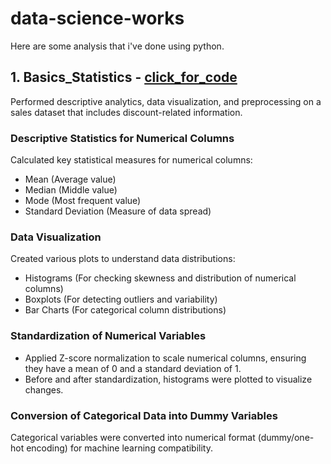 # data-science-works
Here are some analysis that i've done using python.

## 1. Basics_Statistics - [click_for_code](Basic_Statistics-1.ipynb) 
Performed descriptive analytics, data visualization, and preprocessing on a sales dataset that includes discount-related information.

### Descriptive Statistics for Numerical Columns
Calculated key statistical measures for numerical columns:

- Mean (Average value)
- Median (Middle value)
- Mode (Most frequent value)
- Standard Deviation (Measure of data spread)

### Data Visualization
Created various plots to understand data distributions:

- Histograms (For checking skewness and distribution of numerical columns)
- Boxplots (For detecting outliers and variability)
- Bar Charts (For categorical column distributions)

### Standardization of Numerical Variables

- Applied Z-score normalization to scale numerical columns, ensuring they have a mean of 0 and a standard deviation of 1.
- Before and after standardization, histograms were plotted to visualize changes.

### Conversion of Categorical Data into Dummy Variables
Categorical variables were converted into numerical format (dummy/one-hot encoding) for machine learning compatibility.



